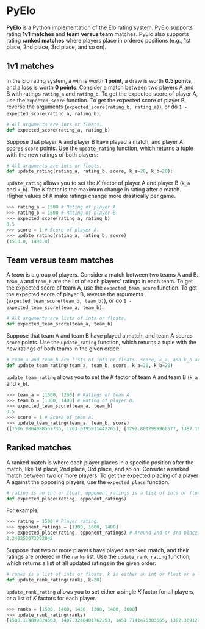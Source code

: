# PyElo
**PyElo** is a Python implementation of the Elo rating system. PyElo supports rating **1v1 matches** and **team versus team** matches. PyElo also supports rating **ranked matches** where players place in ordered positions (e.g., 1st place, 2nd place, 3rd place, and so on).

## 1v1 matches
In the Elo rating system, a win is worth **1 point**, a draw is worth **0.5 points**, and a loss is worth **0 points**. Consider a match between two players A and B with ratings `rating_a` and `rating_b`. To get the expected score of player A, use the `expected_score` function. To get the expected score of player B, reverse the arguments (`expected_score(rating_b, rating_a)`), or do `1 - expected_score(rating_a, rating_b)`.

```Python
# All arguments are ints or floats.
def expected_score(rating_a, rating_b)
```

Suppose that player A and player B have played a match, and player A scores `score` points. Use the `update_rating` function, which returns a tuple with the new ratings of both players:

```Python
# All arguments are ints or floats.
def update_rating(rating_a, rating_b, score, k_a=20, k_b=20):
```

`update_rating` allows you to set the *K* factor of player A and player B (`k_a` and `k_b`). The *K* factor is the maximum change in rating after a match. Higher values of *K* make ratings change more drastically per game.

```Python
>>> rating_a = 1500 # Rating of player A.
>>> rating_b = 1500 # Rating of player B.
>>> expected_score(rating_a, rating_b)
0.5
>>> score = 1 # Score of player A.
>>> update_rating(rating_a, rating_b, score)
(1510.0, 1490.0)
```

## Team versus team matches
A *team* is a group of players. Consider a match between two teams A and B. `team_a` and `team_b` are the list of each players' ratings in each team. To get the expected score of team A, use the `expected_team_score` function. To get the expected score of player B, reverse the arguments (`expected_team_score(team_b, team_b)`), or do `1 - expected_team_score(team_a, team_b)`.

```Python
# All arguments are lists of ints or floats.
def expected_team_score(team_a, team_b)
```

Suppose that team A and team B have played a match, and team A scores `score` points. Use the `update_rating` function, which returns a tuple with the new ratings of both teams in the given order:

```Python
# team_a and team_b are lists of ints or floats. score, k_a, and k_b are ints or floats.
def update_team_rating(team_a, team_b, score, k_a=20, k_b=20)
```

`update_team_rating` allows you to set the *K* factor of team A and team B (`k_a` and `k_b`).

```Python
>>> team_a = [1500, 1200] # Ratings of team A.
>>> team_b = [1300, 1400] # Rating of player B.
>>> expected_team_score(team_a, team_b)
0.5
>>> score = 1 # Score of team A.
>>> update_team_rating(team_a, team_b, score)
([1516.9804088557735, 1203.0195911442265], [1292.8012999960577, 1387.1987000039423])
```

## Ranked matches
A ranked match is where each player places in a specific position after the match, like 1st place, 2nd place, 3rd place, and so on. Consider a ranked match between two or more players. To get the expected placing of a player A against the opposing players, use the `expected_place` function.

```Python
# rating is an int or float, opponent_ratings is a list of ints or floats.
def expected_place(rating, opponent_ratings)
```

For example,
```Python
>>> rating = 1500 # Player rating.
>>> opponent_ratings = [1300, 1600, 1400]
>>> expected_place(rating, opponent_ratings) # Around 2nd or 3rd place.
2.240253073352042
```

Suppose that two or more players have played a ranked match, and their ratings are ordered in the `ranks` list. Use the `update_rank_rating` function, which returns a list of all updated ratings in the given order:

```Python
# ranks is a list of ints or floats, k is either an int or float or a list of ints or floats.
def update_rank_rating(ranks, k=20)
```

`update_rank_rating` allows you to set either a single *K* factor for all players, or a list of *K* factors for each player.

```Python
>>> ranks = [1500, 1400, 1450, 1300, 1400, 1600]
>>> update_rank_rating(ranks)
[1508.114899824563, 1407.3248401762253, 1451.7141475303665, 1302.3691294900568, 1395.3248401762253, 1585.1521428025628]
```
